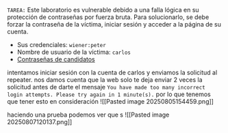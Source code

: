 `TAREA:` Este laboratorio es vulnerable debido a una falla lógica en su protección de contraseñas por fuerza bruta. Para solucionarlo, se debe forzar la contraseña de la víctima, iniciar sesión y acceder a la página de su cuenta.

- Sus credenciales: `wiener:peter`
- Nombre de usuario de la víctima: `carlos`
- [Contraseñas de candidatos](https://portswigger.net/web-security/authentication/auth-lab-passwords)

intentamos iniciar sesión con la cuenta de carlos y enviamos la solicitud al repeater. nos damos cuenta que la web solo te deja enviar 2 veces la solicitud antes de darte el mensaje `You have made too many incorrect login attempts. Please try again in 1 minute(s).` por lo que tenemos que tener esto en consideración 
![[Pasted image 20250805154459.png]]

haciendo una prueba podemos ver que s
![[Pasted image 20250807120137.png]]